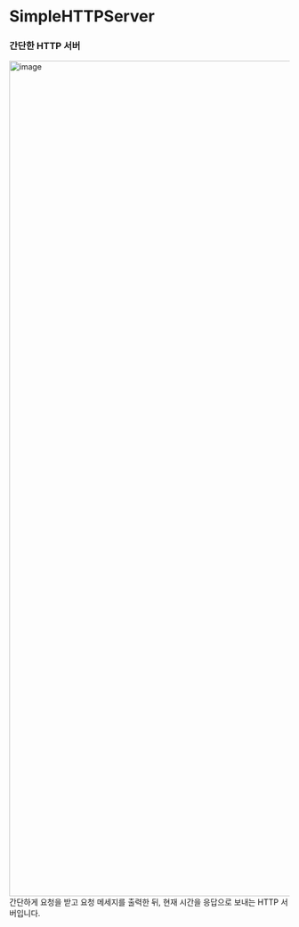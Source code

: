 # SimpleHTTPServer
### 간단한 HTTP 서버
<img width="1501" alt="image" src="https://user-images.githubusercontent.com/40738437/163700526-2bb78c99-d0a2-4edd-a4e6-6c75780aeb1d.png">
간단하게 요청을 받고 요청 메세지를 출력한 뒤, 현재 시간을 응답으로 보내는 HTTP 서버입니다.
